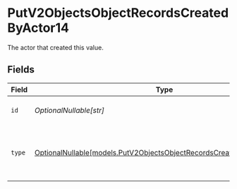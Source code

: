 # PutV2ObjectsObjectRecordsCreatedByActor14

The actor that created this value.


## Fields

| Field                                                                                                                                | Type                                                                                                                                 | Required                                                                                                                             | Description                                                                                                                          |
| ------------------------------------------------------------------------------------------------------------------------------------ | ------------------------------------------------------------------------------------------------------------------------------------ | ------------------------------------------------------------------------------------------------------------------------------------ | ------------------------------------------------------------------------------------------------------------------------------------ |
| `id`                                                                                                                                 | *OptionalNullable[str]*                                                                                                              | :heavy_minus_sign:                                                                                                                   | An ID to identify the actor.                                                                                                         |
| `type`                                                                                                                               | [OptionalNullable[models.PutV2ObjectsObjectRecordsCreatedByActorType14]](../models/putv2objectsobjectrecordscreatedbyactortype14.md) | :heavy_minus_sign:                                                                                                                   | The type of actor. [Read more information on actor types here](/docs/actors).                                                        |